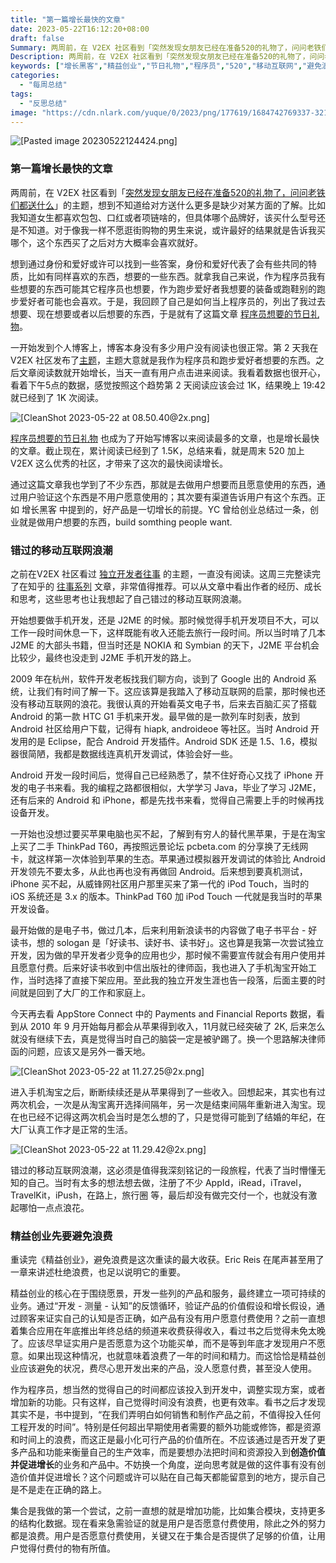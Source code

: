 ```yaml
---
title: "第一篇增长最快的文章"
date: 2023-05-22T16:12:20+08:00
draft: false
Summary: 两周前，在 V2EX 社区看到「突然发现女朋友已经在准备520的礼物了，问问老铁们都送什么」的主题，想到通过身份和爱好或许可以找到一些答案。身份和爱好代表了会有些共同的特质，比如有同样喜欢的东西，想要的东西。于是，写下了程序员想要的节日礼物这篇文章，也成为了写博客以来浏览增长最快的文章。
Description: 两周前，在 V2EX 社区看到「突然发现女朋友已经在准备520的礼物了，问问老铁们都送什么」的主题，想到通过身份和爱好或许可以找到一些答案。身份和爱好代表了会有些共同的特质，比如有同样喜欢的东西，想要的东西。于是，写下了程序员想要的节日礼物这篇文章，也成为了写博客以来浏览增长最快的文章。
keywords: ["增长黑客","精益创业","节日礼物","程序员","520","移动互联网","避免浪费"]
categories:
  - "每周总结"
tags:
  - "反思总结"
image: "https://cdn.nlark.com/yuque/0/2023/png/177619/1684742769337-32158187-eb43-4e42-93cd-8693788bfcd2.png"
---
```


![[Pasted image 20230522124424.png]](https://cdn.nlark.com/yuque/0/2023/png/177619/1684742769337-32158187-eb43-4e42-93cd-8693788bfcd2.png)

### 第一篇增长最快的文章

两周前，在 V2EX 社区看到「[突然发现女朋友已经在准备520的礼物了，问问老铁们都送什么](https://cmcn.me/link?target=https://v2ex.com/t/938613)」的主题，想到不知道给对方送什么更多是缺少对某方面的了解。比如我知道女生都喜欢包包、口红或者项链啥的，但具体哪个品牌好，该买什么型号还是不知道。对于像我一样不愿逛街购物的男生来说，或许最好的结果就是告诉我买哪个，这个东西买了之后对方大概率会喜欢就好。

想到通过身份和爱好或许可以找到一些答案，身份和爱好代表了会有些共同的特质，比如有同样喜欢的东西，想要的一些东西。就拿我自己来说，作为程序员我有些想要的东西可能其它程序员也想要，作为跑步爱好者我想要的装备或跑鞋别的跑步爱好者可能也会喜欢。于是，我回顾了自己是如何当上程序员的，列出了我过去想要、现在想要或者以后想要的东西，于是就有了这篇文章 [程序员想要的节日礼物](https://hagerhu.com/post/the-things-program-want/)。

一开始发到个人博客上，博客本身没有多少用户没有阅读也很正常。第 2 天我在 V2EX 社区发布了[主题](https://cmcn.me/link?target=https://www.v2ex.com/t/940615)，主题大意就是我作为程序员和跑步爱好者想要的东西。之后文章阅读数就开始增长，当天一直有用户点击进来阅读。我看着数据也很开心，看着下午5点的数据，感觉按照这个趋势第 2 天阅读应该会过 1K，结果晚上 19:42 就已经到了 1K 次阅读。

![[CleanShot 2023-05-22 at 08.50.40@2x.png]](https://cdn.nlark.com/yuque/0/2023/png/177619/1684742791751-cae71744-7bb5-4b43-a33e-c7236a2c7f63.png)

[程序员想要的节日礼物](https://hagerhu.com/post/the-things-program-want/) 也成为了开始写博客以来阅读最多的文章，也是增长最快的文章。截止现在，累计阅读已经到了 1.5K，总结来看，就是周末 520 加上 V2EX 这么优秀的社区，才带来了这次的最快阅读增长。

通过这篇文章我也学到了不少东西，那就是去做用户想要而且愿意使用的东西，通过用户验证这个东西是不用户愿意使用的；其次要有渠道告诉用户有这个东西。正如 增长黑客 中提到的，好产品是一切增长的前提。YC 曾给创业总结过一条，创业就是做用户想要的东西，build somthing people want.

### 错过的移动互联网浪潮

之前在V2EX 社区看过 [独立开发者往事](https://cmcn.me/link?target=https://www.v2ex.com/t/933173) 的主题，一直没有阅读。这周三完整读完了在知乎的 [往事系列](https://cmcn.me/link?target=https://www.zhihu.com/people/indie_hacker/posts) 文章，非常值得推荐。可以从文章中看出作者的经历、成长和思考，这些思考也让我想起了自己错过的移动互联网浪潮。

开始想要做手机开发，还是 J2ME 的时候。那时候觉得手机开发项目不大，可以工作一段时间休息一下，这样既能有收入还能去旅行一段时间。所以当时啃了几本 J2ME 的大部头书籍，但当时还是 NOKIA 和 Symbian 的天下，J2ME 平台机会比较少，最终也没走到 J2ME 手机开发的路上。

2009 年在杭州，软件开发老板找我们聊方向，谈到了 Google 出的 Android 系统，让我们有时间了解一下。这应该算是我踏入了移动互联网的启蒙，那时候也还没有移动互联网的浪花。我很认真的开始看英文电子书，后来去百脑汇买了搭载 Android 的第一款 HTC G1 手机来开发。最早做的是一款列车时刻表，放到 Android 社区给用户下载，记得有 hiapk, androideoe 等社区。当时 Android 开发用的是 Eclipse，配合 Android 开发插件。Android SDK 还是 1.5、1.6，模拟器很简陋，我都是数据线连真机开发调试，体验会好一些。

Android 开发一段时间后，觉得自己已经熟悉了，禁不住好奇心又找了 iPhone 开发的电子书来看。我的编程之路都很相似，大学学习 Java，毕业了学习 J2ME，还有后来的 Android 和 iPhone，都是先找书来看，觉得自己需要上手的时候再找设备开发。

一开始也没想过要买苹果电脑也买不起，了解到有穷人的替代黑苹果，于是在淘宝上买了二手 ThinkPad T60，再按照远景论坛 pcbeta.com 的分享换了无线网卡，就这样第一次体验到苹果的生态。苹果通过模拟器开发调试的体验比 Android 开发领先不要太多，从此也再也没有再做回 Android。后来想到要真机测试，iPhone 买不起，从威锋网社区用户那里买来了第一代的 iPod Touch，当时的 iOS 系统还是 3.x 的版本。ThinkPad T60 加 iPod Touch 一代就是我当时的苹果开发设备。

最开始做的是电子书，做过几本，后来利用新浪读书的内容做了电子书平台 - 好读书，想的 sologan 是「好读书、读好书、读书好」。这也算是我第一次尝试独立开发，因为做的早开发者少竞争的应用也少，那时候不需要宣传就会有用户使用并且愿意付费。后来好读书收到中信出版社的律师函，我也进入了手机淘宝开始工作，当时选择了直接下架应用。至此我的独立开发生涯也告一段落，后面主要的时间就是回到了大厂的工作和家庭上。

今天再去看 AppStore Connect 中的 Payments and Financial Reports 数据，看到从 2010 年 9 月开始每月都会从苹果得到收入，11月就已经突破了 2K, 后来怎么就没有继续下去，真是觉得当时自己的脑袋一定是被驴踢了。换一个思路解决律师函的问题，应该又是另外一番天地。

![[CleanShot 2023-05-22 at 11.27.25@2x.png]](https://cdn.nlark.com/yuque/0/2023/png/177619/1684742806343-2c54d95e-a500-4579-91b8-e0a24e66abd0.png)

进入手机淘宝之后，断断续续还是从苹果得到了一些收入。回想起来，其实也有过两次机会，一次是从淘宝离开选择间隔年，另一次是结束间隔年重新进入淘宝。现在也已经不记得这两次机会当时是怎么想的了，只是觉得可能到了结婚的年纪，在大厂认真工作才是正常的生活。

![[CleanShot 2023-05-22 at 11.29.42@2x.png]](https://cdn.nlark.com/yuque/0/2023/png/177619/1684742815056-5347cb07-0474-4283-a836-9e132f76cb5a.png)

错过的移动互联网浪潮，这必须是值得我深刻铭记的一段旅程，代表了当时懵懂无知的自己。当时有太多的想法想去做，注册了不少 AppId，iRead，iTravel，TravelKit，iPush，在路上，旅行圈 等，最后却没有做完交付一个，也就没有激起哪怕一点点浪花。

### 精益创业先要避免浪费

重读完《精益创业》，避免浪费是这次重读的最大收获。Eric Reis 在尾声甚至用了一章来讲述杜绝浪费，也足以说明它的重要。

精益创业的核心在于围绕愿景，开发一些列的产品和服务，最终建立一项可持续的业务。通过“开发 - 测量 - 认知”的反馈循环，验证产品的价值假设和增长假设，通过顾客来证实自己的认知是否正确，如产品有没有用户愿意付费使用？之前一直想着集合应用在年底推出年终总结的频道来收费获得收入，看过书之后觉得未免太晚了。应该尽早证实用户是否愿意为这个功能买单，而不是等到年底才发现用户不愿意。如果出现这种情况，也就意味着浪费了一年的时间和精力。而这恰恰是精益创业应该避免的状况，费尽心思开发出来的产品，没人愿意付费，甚至没人使用。

作为程序员，想当然的觉得自己的时间都应该投入到开发中，调整实现方案，或者增加新的功能。只有这样，自己觉得时间没有浪费，也更有效率。看书之后才发现其实不是，书中提到，“在我们弄明白如何销售和制作产品之前，不值得投入任何工程开发的时间”。特别是任何超出早期使用者需要的额外功能或修饰，都是资源和时间上的浪费，而这正是最小化可行产品的价值所在。不应该通过是否开发了更多产品和功能来衡量自己的生产效率，而是要想办法把时间和资源投入到**创造价值并促进增长**的业务和产品中。不妨换一个角度，逆向思考就是做的这件事有没有创造价值并促进增长？这个问题或许可以贴在自己每天都能留意到的地方，提示自己是不是走在正确的路上。

集合是我做的第一个尝试，之前一直想的就是增加功能，比如集合模块，支持更多的结构化数据。现在看来急需验证的就是用户是否愿意付费使用，除此之外的努力都是浪费。用户是否愿意付费使用，关键又在于集合是否提供了足够的价值，让用户觉得付费付的物有所值。
